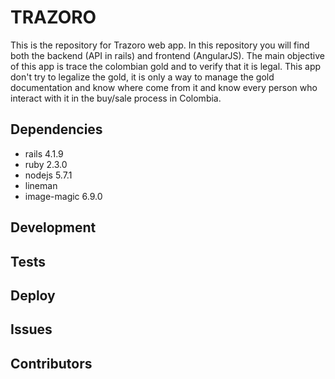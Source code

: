 TRAZORO
====

This is the repository for Trazoro web app. In this repository you will find both the backend (API in rails) and frontend (AngularJS). The main objective of this app is trace the colombian gold and to verify that it is legal. This app don't try to legalize the gold, it is only a way to manage the gold documentation and know where come from it and know every person who interact with it in the buy/sale process in Colombia.

## Dependencies

- rails 4.1.9
- ruby 2.3.0
- nodejs 5.7.1
- lineman
- image-magic 6.9.0

## Development

## Tests

## Deploy

## Issues

## Contributors








